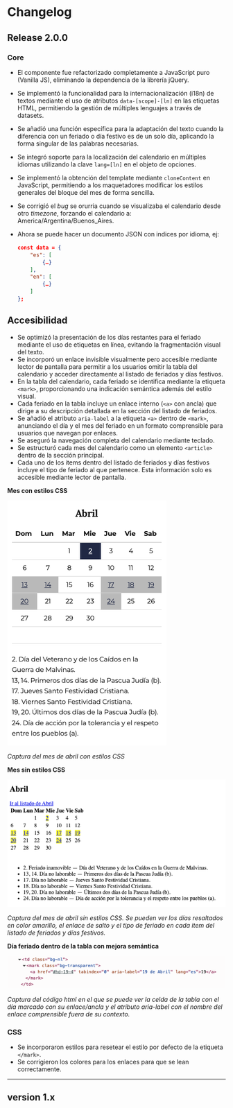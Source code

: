 # Changelog

## Release 2.0.0

### Core

- El componente fue refactorizado completamente a JavaScript puro (Vanilla JS), eliminando la dependencia de la librería jQuery.
- Se implementó la funcionalidad para la internacionalización (i18n) de textos mediante el uso de atributos `data-[scope]-[ln]` en las etiquetas HTML, permitiendo la gestión de múltiples lenguajes a través de datasets.
- Se añadió una función específica para la adaptación del texto cuando la diferencia con un feriado o día festivo es de un solo día, aplicando la forma singular de las palabras necesarias.
- Se integró soporte para la localización del calendario en múltiples idiomas utilizando la clave `lang=[ln]` en el objeto de opciones.
- Se implementó la obtención del template mediante `cloneContent` en JavaScript, permitiendo a los maquetadores modificar los estilos generales del bloque del mes de forma sencilla.
- Se corrigió el _bug_ se orurria cuando se visualizaba el calendario desde otro _timezone_, forzando el calendario a: America/Argentina/Buenos_Aires.
- Ahora se puede hacer un documento JSON con indices por idioma, ej:
  

    ```json
    const data = {
        "es": [
            {…}
        ],
        "en": [
            {…}
        ]
    };
    ```


## Accesibilidad

- Se optimizó la presentación de los días restantes para el feriado mediante el uso de etiquetas en línea, evitando la fragmentación visual del texto.
- Se incorporó un enlace invisible visualmente pero accesible mediante lector de pantalla para permitir a los usuarios omitir la tabla del calendario y acceder directamente al listado de feriados y días festivos.
- En la tabla del calendario, cada feriado se identifica mediante la etiqueta `<mark>`, proporcionando una indicación semántica además del estilo visual.
- Cada feriado en la tabla incluye un enlace interno (`<a>` con ancla) que dirige a su descripción detallada en la sección del listado de feriados.
- Se añadió el atributo `aria-label` a la etiqueta `<a>` dentro de `<mark>`, anunciando el día y el mes del feriado en un formato comprensible para usuarios que navegan por enlaces.
- Se aseguró la navegación completa del calendario mediante teclado.
- Se estructuró cada mes del calendario como un elemento `<article>` dentro de la sección principal.
- Cada uno de los items dentro del listado de feriados y días festivos incluye el tipo de feriado al que pertenece. Esta información solo es accesible mediante lector de pantalla.

**Mes con estilos CSS**

![Captura del mes de abril con estilos CSS](./img/month-style.png)

_Captura del mes de abril con estilos CSS_

**Mes sin estilos CSS**

![Captura del mes de abril sin estilos CSS](./img/month-no-style.png)

_Captura del mes de abril sin estilos CSS. Se pueden ver los días resaltados en color amarillo, el enlace de salto y el tipo de feriado en cada item del listado de feriados y días festivos._


**Día feriado dentro de la tabla con mejora semántica**

![Captura del código html en el que se puede ver el día feriado](./img/day-mark.png)

_Captura del código html en el que se puede ver la celda de la tabla con el día marcado con su enlace/ancla y el atributo aria-label con el nombre del enlace comprensible fuera de su contexto._

### CSS

- Se incorporaron estilos para resetear el estilo por defecto de la etiqueta `</mark>`.
- Se corrigieron los colores para los enlaces para que se lean correctamente.

----

## version 1.x